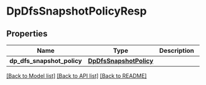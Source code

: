 # DpDfsSnapshotPolicyResp

## Properties
Name | Type | Description | Notes
------------ | ------------- | ------------- | -------------
**dp_dfs_snapshot_policy** | [**DpDfsSnapshotPolicy**](DpDfsSnapshotPolicy.md) |  | 

[[Back to Model list]](../README.md#documentation-for-models) [[Back to API list]](../README.md#documentation-for-api-endpoints) [[Back to README]](../README.md)


